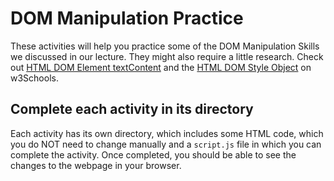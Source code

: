 # DOM Manipulation Practice

These activities will help you practice some of the DOM Manipulation Skills we discussed in our lecture. They might also require a little research. Check out [HTML DOM Element textContent](https://www.w3schools.com/jsref/prop_node_textcontent.asp) and the [HTML DOM Style Object](https://www.w3schools.com/jsref/dom_obj_style.asp) on w3Schools.

## Complete each activity in its directory

Each activity has its own directory, which includes some HTML code, which you do NOT need to change manually and a `script.js` file in which you can complete the activity. Once completed, you should be able to see the changes to the webpage in your browser.
